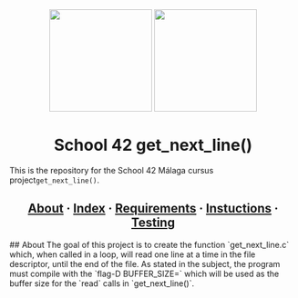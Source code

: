 <div id="header" align="center">
  <img src="https://s4.gifyu.com/images/back_slash_green.gif" height="180"/>
  <img src="https://s4.gifyu.com/images/n_gif.gif" width="180"/>
</div>


<h1 align="center">School 42 get_next_line()</h1>

This is the repository for the School 42 Málaga cursus project`get_next_line()`.

<h2 align="center">
	<a href="#about">About</a>
	<span> · </span>
	<a href="#index">Index</a>
	<span> · </span>
	<a href="#requirements">Requirements</a>
	<span> · </span>
	<a href="#instructions">Instuctions</a>
	<span> · </span>
	<a href="#testing">Testing</a>
</h2>
## About
The goal of this project is to create the function `get_next_line.c` which, when called in a loop, will read one line at a time in the file descriptor, until the end of the file. As stated in the subject, the program must compile with the `flag-D BUFFER_SIZE=` which will be used as the buffer size for the `read` calls in `get_next_line()`.
